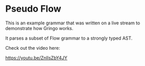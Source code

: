 # Pseudo Flow

This is an example grammar that was written on a live stream
to demonstrate how Gringo works.

It parses a subset of Flow grammar to a strongly typed AST.

Check out the video here:

https://youtu.be/ZnIlsZbY4JY
